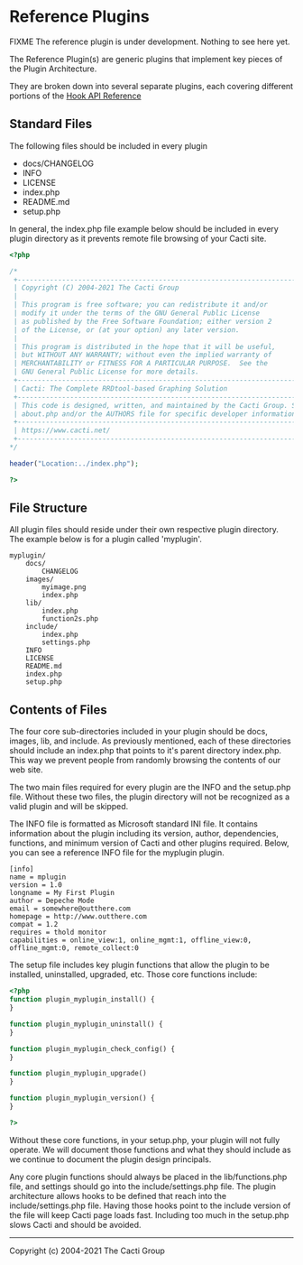 # Reference Plugins

FIXME The reference plugin is under development.  Nothing to see here yet.

The Reference Plugin(s) are generic plugins that implement key pieces of the
Plugin Architecture.

They are broken down into several separate plugins, each covering different
portions of the [Hook API Reference](Plugin-Hook-API-Ref.md)

## Standard Files

The following files should be included in every plugin

* docs/CHANGELOG
* INFO
* LICENSE
* index.php
* README.md
* setup.php

In general, the index.php file example below should be included in every plugin
directory as it prevents remote file browsing of your Cacti site.

```php
<?php

/*
 +-------------------------------------------------------------------------+
 | Copyright (C) 2004-2021 The Cacti Group                                 |
 |                                                                         |
 | This program is free software; you can redistribute it and/or           |
 | modify it under the terms of the GNU General Public License             |
 | as published by the Free Software Foundation; either version 2          |
 | of the License, or (at your option) any later version.                  |
 |                                                                         |
 | This program is distributed in the hope that it will be useful,         |
 | but WITHOUT ANY WARRANTY; without even the implied warranty of          |
 | MERCHANTABILITY or FITNESS FOR A PARTICULAR PURPOSE.  See the           |
 | GNU General Public License for more details.                            |
 +-------------------------------------------------------------------------+
 | Cacti: The Complete RRDtool-based Graphing Solution                     |
 +-------------------------------------------------------------------------+
 | This code is designed, written, and maintained by the Cacti Group. See  |
 | about.php and/or the AUTHORS file for specific developer information.   |
 +-------------------------------------------------------------------------+
 | https://www.cacti.net/                                                   |
 +-------------------------------------------------------------------------+
*/

header("Location:../index.php");

?>
```

## File Structure

All plugin files should reside under their own respective plugin directory.  The
example below is for a plugin called 'myplugin'.

```console
myplugin/
    docs/
        CHANGELOG
    images/
        myimage.png
        index.php
    lib/
        index.php
        function2s.php
    include/
        index.php
        settings.php
    INFO
    LICENSE
    README.md
    index.php
    setup.php
```

## Contents of Files

The four core sub-directories included in your plugin should be docs, images,
lib, and include.  As previously mentioned, each of these directories should
include an index.php that points to it's parent directory index.php.  This way
we prevent people from randomly browsing the contents of our web site.

The two main files required for every plugin are the INFO and the setup.php
file.  Without these two files, the plugin directory will not be recognized as a
valid plugin and will be skipped.

The INFO file is formatted as Microsoft standard INI file.  It contains
information about the plugin including its version, author, dependencies,
functions, and minimum version of Cacti and other plugins required.  Below, you
can see a reference INFO file for the myplugin plugin.

```console
[info]
name = mplugin
version = 1.0
longname = My First Plugin
author = Depeche Mode
email = somewhere@outthere.com
homepage = http://www.outthere.com
compat = 1.2
requires = thold monitor
capabilities = online_view:1, online_mgmt:1, offline_view:0, offline_mgmt:0, remote_collect:0
```

The setup file includes key plugin functions that allow the plugin to be
installed, uninstalled, upgraded, etc.  Those core functions include:

```php
<?php
function plugin_myplugin_install() {
}

function plugin_myplugin_uninstall() {
}

function plugin_myplugin_check_config() {
}

function plugin_myplugin_upgrade()
}

function plugin_myplugin_version() {
}

?>
```

Without these core functions, in your setup.php, your plugin will not fully
operate.  We will document those functions and what they should include as we
continue to document the plugin design principals.

Any core plugin functions should always be placed in the lib/functions.php file,
and settings should go into the include/settings.php file.  The plugin
architecture allows hooks to be defined that reach into the include/settings.php
file.  Having those hooks point to the include version of the file will keep
Cacti page loads fast.  Including too much in the setup.php slows Cacti and
should be avoided.

---
Copyright (c) 2004-2021 The Cacti Group
